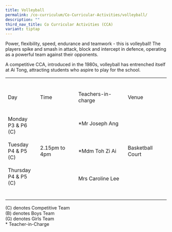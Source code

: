```yaml
---
title: Volleyball
permalink: /co-curriculum/Co-Curricular-Activities/volleyball/
description: ""
third_nav_title: Co Curricular Activities (CCA)
variant: tiptap
---
```

<p>Power, flexibility, speed, endurance and teamwork - this is volleyball! The players spike and smash in attack, block and intercept in defence, operating as a powerful team against their opponents.</p><p>A competitive CCA, introduced in the 1980s, volleyball has entrenched itself at Ai Tong, attracting students who aspire to play for the school.</p><table><tbody><tr><td rowspan="1" colspan="1"><p></p></td><td rowspan="1" colspan="1"><p></p></td><td rowspan="1" colspan="1"><p></p></td><td rowspan="1" colspan="1"><p></p></td></tr><tr><td rowspan="1" colspan="1"><p>Day</p></td><td rowspan="1" colspan="1"><p>Time</p></td><td rowspan="1" colspan="1"><p>Teachers-in-charge</p></td><td rowspan="1" colspan="1"><p>Venue</p></td></tr><tr><td rowspan="3" colspan="1"><p>Monday<br>P3 &amp; P6 (C)<br><br>Tuesday<br>P4 &amp; P5 (C)<br><br>Thursday<br>P4 &amp; P5 (C)</p></td><td rowspan="3" colspan="1"><p>2.15pm to 4pm</p></td><td rowspan="1" colspan="1"><p>*Mr Joseph Ang</p></td><td rowspan="3" colspan="1"><p>Basketball Court</p></td></tr><tr><td rowspan="1" colspan="1"><p>*Mdm Toh Zi Ai</p></td></tr><tr><td rowspan="1" colspan="1"><p>Mrs Caroline Lee</p></td></tr><tr><td rowspan="1" colspan="1"><p></p></td><td rowspan="1" colspan="1"><p></p></td><td rowspan="1" colspan="1"><p></p></td><td rowspan="1" colspan="1"><p></p></td></tr></tbody></table><p>(C) denotes Competitive Team<br>(B) denotes Boys Team<br>(G) denotes Girls Team<br>* Teacher-in-Charge</p>